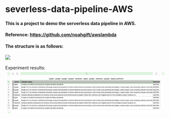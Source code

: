 # severless-data-pipeline-AWS
#### This is a project to demo the serverless data pipeline in AWS.
#### Reference: https://github.com/noahgift/awslambda

#### The structure is as follows:
![](https://camo.githubusercontent.com/bb29cd924f9eb66730bbf7b0ed069a6ae03d2f1a/68747470733a2f2f757365722d696d616765732e67697468756275736572636f6e74656e742e636f6d2f35383739322f35353335343438332d62616537616638302d353437612d313165392d393930392d6135363231323531303635622e706e67)

Experiment results:
![](https://github.com/YisongZou/severless-data-pipeline-AWS/blob/main/Screen%20Shot%202021-04-06%20at%2011.54.17%20PM.png)
